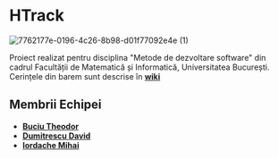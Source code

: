 # HTrack
![7762177e-0196-4c26-8b98-d01f77092e4e (1)](https://github.com/user-attachments/assets/ff7b30d5-304c-4379-9544-b16969887c18)

Proiect realizat pentru disciplina "Metode de dezvoltare software" din cadrul Facultății de Matematică și Informatică, Universitatea București.
Cerințele din barem sunt descrise în **[wiki](https://github.com/buciuMT/Htrack.wiki.git)**

## Membrii Echipei
  - **[Buciu Theodor](https://github.com/buciuMT)**
  - **[Dumitrescu David](https://github.com/Backspace44)**
  - **[Iordache Mihai](https://github.com/mihaiird14)**
